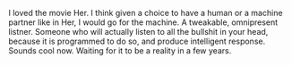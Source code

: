 <!------->
<!--layout: post-->
<!--title: A Conversation with a Machine-->
<!--description: Inspired from the movie Her.-->
<!--comments: true-->
<!--keywords: "conversational ai, AI"-->
<!--cover: /assets/images/yinyang.png-->
<!------->

I loved the movie Her. I think given a choice to have a human or a machine partner like in Her, I would go for the machine. A tweakable, omnipresent listner. Someone who will actually listen to all the bullshit in your head, because it is programmed to do so, and produce intelligent response. Sounds cool now. Waiting for it to be a reality in a few years.
